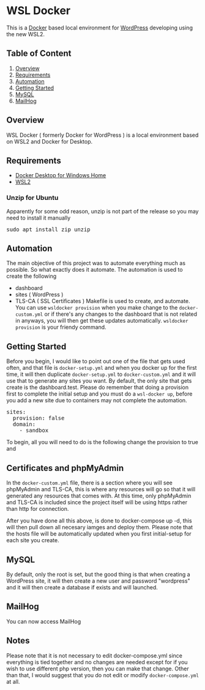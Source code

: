 # WSL Docker
This is a [Docker](https://www.docker.com) based local environment for [WordPress](https://wordpress.org) developing using the new WSL2. 

## Table of Content

1. [Overview](https://github.com/benlumia007/docker-for-wordpress#overview)
2. [Requirements](https://github.com/benlumia007/docker-for-wordpress#requirements)
3. [Automation](https://github.com/benlumia007/docker-for-wordpress#automation)
3. [Getting Started](https://github.com/benlumia007/docker-for-wordpress#getting-started)
4. [MySQL](https://github.com/benlumia007/docker-for-wordpress#mysql)
5. [MailHog](https://github.com/benlumia007/docker-for-wordpress#mailhog)

## Overview
WSL Docker ( formerly Docker for WordPress ) is a local environment based on WSL2 and Docker for Desktop. 

## Requirements
* [Docker Desktop for Windows Home](https://www.docker.com/)
* [WSL2](https://docs.microsoft.com/en-us/windows/wsl/)

### Unzip for Ubuntu
Apparently for some odd reason, unzip is not part of the release so you may need to install it manually
<pre>
sudo apt install zip unzip
</pre>

## Automation
The main objective of this project was to automate everything much as possible. So what exactly does it automate. The automation is used to create the following
* dashboard
* sites ( WordPress )
* TLS-CA ( SSL Certificates )
Makefile is used to create, and automate. You can use `wsldocker provision` when you make change to the `docker-custom.yml` or if there's any changes to the dashboard that is not related in anyways, you will then get these updates automatically. `wsldocker provision` is your friendy command.

## Getting Started
Before you begin, I would like to point out one of the file that gets used often, and that file is <code>docker-setup.yml</code> and when you docker up for the first time, it will then duplicate <code>docker-setup.yml</code> to <code>docker-custom.yml</code> and it will use that to generate any sites you want. By default, the only site that gets create is the
dashboard.test. Please do remember that doing a provision first to complete the initial setup and you must do a `wsl-docker up`, before you add a new site due to containers may not 
complete the automation. 
<pre>
sites:
  provision: false
  domain:
    - sandbox
</pre>
To begin, all you will need to do is the following change the provision to true and

## Certificates and phpMyAdmin
In the <code>docker-custom.yml</code> file, there is a section where you will see phpMyAdmin and TLS-CA, this is where any resources will go so that it will generated any resources that comes with. At this time, only phpMyAdmin and TLS-CA is included since the project itself will be using https rather than http for connection.

After you have done all this above, is done to docker-compose up -d, this will then pull down all necesary iamges and deploy them. Please note that the hosts file will be automatically updated when you first initial-setup for each site you create. 

## MySQL
By default, only the root is set, but the good thing is that when creating a WordPress site, it will then create a new user and password "wordpress" and it will then create a database if exists and will launched. 

## MailHog
You can now access MailHog

## Notes
Please note that it is not necessary to edit docker-compose.yml since everything is tied together and no changes are needed except for if you wish to use different php version, then you can make that change. Other than that, I would suggest that you do not edit or modify `docker-compose.yml` at all.